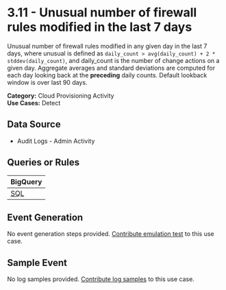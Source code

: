 # 3.11 - Unusual number of firewall rules modified in the last 7 days
Unusual number of firewall rules modified in any given day in the last 7 days,
where unusual is defined as `daily_count > avg(daily_count) + 2 * stddev(daily_count)`,
and daily_count is the number of change actions on a given day.
Aggregate averages and standard deviations are computed for each day looking back at the **preceding** daily counts.
Default lookback window is over last 90 days.


**Category:** Cloud Provisioning Activity
</br>
**Use Cases:** Detect
</br>

## Data Source
- Audit Logs - Admin Activity


## Queries or Rules
BigQuery |
--- |
[SQL](../../sql/3_11_unusual_number_of_firewall_rules_modified.sql) |

## Event Generation
No event generation steps provided. [Contribute emulation test](../../CONTRIBUTING.md) to this use case.

## Sample Event
No log samples provided. [Contribute log samples](../../CONTRIBUTING.md) to this use case.

